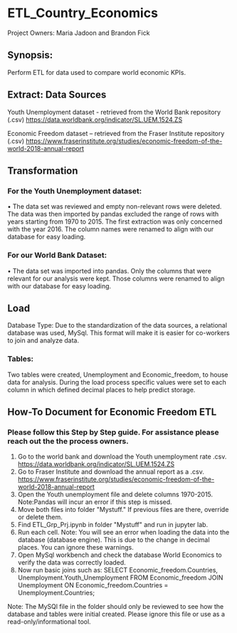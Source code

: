 # ETL_Country_Economics

Project Owners: Maria Jadoon and Brandon Fick

## Synopsis:
Perform ETL for data used to compare world economic KPIs.

## Extract: Data Sources
Youth Unemployment dataset - retrieved from the World Bank repository (.csv) https://data.worldbank.org/indicator/SL.UEM.1524.ZS 

Economic Freedom dataset – retrieved from the Fraser Institute repository (.csv) https://www.fraserinstitute.org/studies/economic-freedom-of-the-world-2018-annual-report

## Transformation
### For the Youth Unemployment dataset:
•	The data set was reviewed and empty non-relevant rows were deleted. The data was then imported by pandas excluded the range of rows with years starting from 1970 to 2015. The first extraction was only concerned with the year 2016. The column names were renamed to align with our database for easy loading.

### For our World Bank Dataset:
•	The data set was imported into pandas. Only the columns that were relevant for our analysis were kept. Those columns were renamed to align with our database for easy loading.

## Load
Database Type:
Due to the standardization of the data sources, a relational database was used, MySql. This format will make it is easier for co-workers to join and analyze data.

### Tables:
Two tables were created, Unemployment and Economic_freedom, to house data for analysis. During the load process specific values were set to each column in which defined decimal places to help predict storage.

## How-To Document for Economic Freedom ETL

### Please follow this Step by Step guide. For assistance please reach out the the process owners.
1.	Go to the world bank and download the Youth unemployment rate .csv. https://data.worldbank.org/indicator/SL.UEM.1524.ZS 
2.	Go to Fraser Institute and download the annual report as a .csv. https://www.fraserinstitute.org/studies/economic-freedom-of-the-world-2018-annual-report 
3.	Open the Youth unemployment file and delete columns 1970-2015. Note:Pandas will incur an error if this step is missed.
4.	Move both files into folder "Mystuff." If previous files are there, override or delete them.
5.	Find ETL_Grp_Prj.ipynb in folder "Mystuff" and run in jupyter lab.
6.	Run each cell. Note: You will see an error when loading the data into the database (database engine). This is due to the change in decimal places. You can ignore these warnings.
7.	Open MySql workbench and check the database World Economics to verify the data was correctly loaded.
8.	Now run basic joins such as: SELECT Economic_freedom.Countries, Unemployment.Youth_Unemployment FROM Economic_freedom JOIN Unemployment ON Economic_freedom.Countries = Unemployment.Countries;

Note: The MySQl file in the folder should only be reviewed to see how the database and tables were initial created. Please ignore this file or use as a read-only/informational tool.
